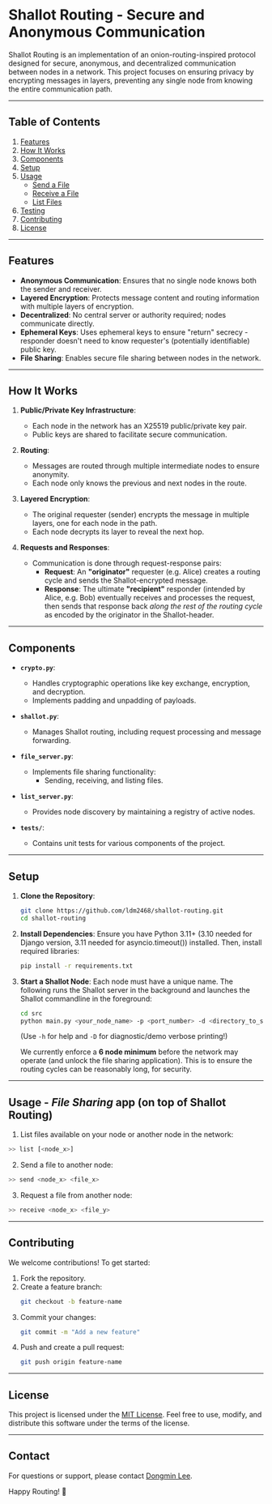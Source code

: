 # **Shallot Routing - Secure and Anonymous Communication**

Shallot Routing is an implementation of an onion-routing-inspired protocol designed for secure, anonymous, and decentralized communication between nodes in a network. This project focuses on ensuring privacy by encrypting messages in layers, preventing any single node from knowing the entire communication path.

---

## **Table of Contents**
1. [Features](#features)
2. [How It Works](#how-it-works)
3. [Components](#components)
4. [Setup](#setup)
5. [Usage](#usage)
    - [Send a File](#send-a-file)
    - [Receive a File](#receive-a-file)
    - [List Files](#list-files)
6. [Testing](#testing)
7. [Contributing](#contributing)
8. [License](#license)

---

## **Features**
- **Anonymous Communication**: Ensures that no single node knows both the sender and receiver.
- **Layered Encryption**: Protects message content and routing information with multiple layers of encryption.
- **Decentralized**: No central server or authority required; nodes communicate directly.
- **Ephemeral Keys**: Uses ephemeral keys to ensure "return" secrecy - responder doesn't need to know requester's (potentially identifiable) public key.
- **File Sharing**: Enables secure file sharing between nodes in the network.

---

## **How It Works**

1. **Public/Private Key Infrastructure**:
    - Each node in the network has an X25519 public/private key pair.
    - Public keys are shared to facilitate secure communication.

2. **Routing**:
    - Messages are routed through multiple intermediate nodes to ensure anonymity.
    - Each node only knows the previous and next nodes in the route.

3. **Layered Encryption**:
    - The original requester (sender) encrypts the message in multiple layers, one for each node in the path.
    - Each node decrypts its layer to reveal the next hop.

4. **Requests and Responses**:
    - Communication is done through request-response pairs:
        - **Request**: An **"originator"** requester (e.g. Alice) creates a routing cycle and sends the Shallot-encrypted message.
        - **Response**: The ultimate **"recipient"** responder (intended by Alice, e.g. Bob) eventually receives and processes the request, then sends that response back *along the rest of the routing cycle* as encoded by the originator in the Shallot-header.

---

## **Components**

- **`crypto.py`**:
    - Handles cryptographic operations like key exchange, encryption, and decryption.
    - Implements padding and unpadding of payloads.

- **`shallot.py`**:
    - Manages Shallot routing, including request processing and message forwarding.

- **`file_server.py`**:
    - Implements file sharing functionality:
        - Sending, receiving, and listing files.

- **`list_server.py`**:
    - Provides node discovery by maintaining a registry of active nodes.

- **`tests/`**:
    - Contains unit tests for various components of the project.

---

## **Setup**

1. **Clone the Repository**:
    ```bash
    git clone https://github.com/ldm2468/shallot-routing.git
    cd shallot-routing
    ```

2. **Install Dependencies**:
    Ensure you have Python 3.11+ (3.10 needed for Django version, 3.11 needed for asyncio.timeout()) installed. Then, install required libraries:
    ```bash
    pip install -r requirements.txt
    ```

4. **Start a Shallot Node**:
    Each node must have a unique name. The following runs the Shallot server in the background and launches the Shallot commandline in the foreground:
    ```bash
    cd src
    python main.py <your_node_name> -p <port_number> -d <directory_to_send_and_receive>
    ```
    (Use `-h` for help and `-D` for diagnostic/demo verbose printing!)

    We currently enforce a **6 node minimum** before the network may operate (and unlock the file sharing application). This is to ensure the routing cycles can be reasonably long, for security.
---

## **Usage - *File Sharing* app (on top of Shallot Routing)**

1. List files available on your node or another node in the network:
```bash
>> list [<node_x>]
```

2.  Send a file to another node:
```bash
>> send <node_x> <file_x>
```

3. Request a file from another node:
```bash
>> receive <node_x> <file_y>
```

---

## **Contributing**

We welcome contributions! To get started:
1. Fork the repository.
2. Create a feature branch:
   ```bash
   git checkout -b feature-name
   ```
3. Commit your changes:
   ```bash
   git commit -m "Add a new feature"
   ```
4. Push and create a pull request:
   ```bash
   git push origin feature-name
   ```

---

## **License**

This project is licensed under the [MIT License](LICENSE). Feel free to use, modify, and distribute this software under the terms of the license.

---

## **Contact**

For questions or support, please contact [Dongmin Lee](lee4818@purdue.edu).

Happy Routing! 🧅
